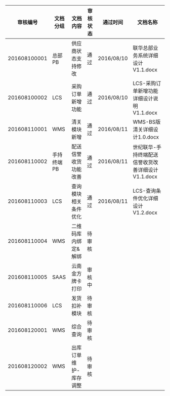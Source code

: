 |审核编号     |文档分组   |文档内容                 |审核状态 |通过时间    |文档名称                                             |
|:-----------:|-----------|-------------------------|---------|:---------:|------------------------------------------------------|
|201608100001 |总部PB     |供应商状态支持修改       |通过     |2016/08/10 |联华总部业务系统详细设计V1.1.docx                     |
|201608100002 |LCS        |采购订单新增功能         |通过     |2016/08/10 |LCS-采购订单新增功能详细设计说明V1.1.docx             |
|201608110001 |WMS        |清关模块新增             |通过     |2016/08/11 |WMS-BS版清关详细设计1.0.docx                          |
|201608110002 |手持终端PB |配送信誉收货功能改善     |通过     |2016/08/11 |世纪联华-手持终端配送信誉收货改善详细设计V1.1.docx    |
|201608110003 |LCS        |查询模块相关条件优化     |通过     |2016/08/11 |LCS-查询条件优化详细设计V1.2.docx                     |
|201608110004 |WMS        |二维码库内绑定&解绑      |待审核   |           |                                                      |
|201608110005 |SAAS       |云南金方牌卡打印         |审核中   |           |                                                      |
|201608110006 |LCS        |发货扣补模块             |待审核   |           |                                                      |
|201608120001 |WMS        |综合查询                 |待审核   |           |                                                      |
|201608120002 |WMS        |出库订单维护-库存调整    |待审核   |           |                                                      |